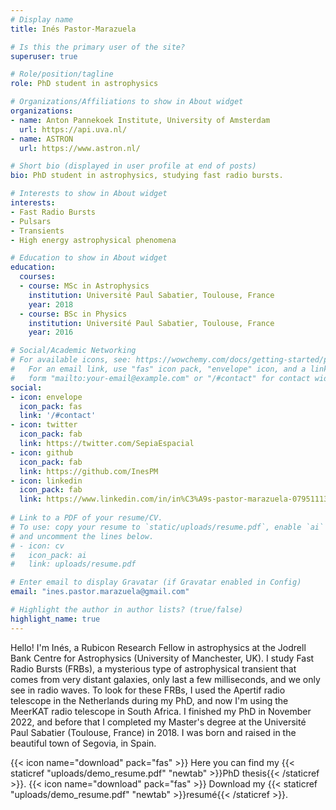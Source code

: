```yaml
---
# Display name
title: Inés Pastor-Marazuela

# Is this the primary user of the site?
superuser: true

# Role/position/tagline
role: PhD student in astrophysics

# Organizations/Affiliations to show in About widget
organizations:
- name: Anton Pannekoek Institute, University of Amsterdam
  url: https://api.uva.nl/
- name: ASTRON
  url: https://www.astron.nl/

# Short bio (displayed in user profile at end of posts)
bio: PhD student in astrophysics, studying fast radio bursts.

# Interests to show in About widget
interests:
- Fast Radio Bursts
- Pulsars
- Transients
- High energy astrophysical phenomena

# Education to show in About widget
education:
  courses:
  - course: MSc in Astrophysics
    institution: Université Paul Sabatier, Toulouse, France
    year: 2018
  - course: BSc in Physics
    institution: Université Paul Sabatier, Toulouse, France
    year: 2016

# Social/Academic Networking
# For available icons, see: https://wowchemy.com/docs/getting-started/page-builder/#icons
#   For an email link, use "fas" icon pack, "envelope" icon, and a link in the
#   form "mailto:your-email@example.com" or "/#contact" for contact widget.
social:
- icon: envelope
  icon_pack: fas
  link: '/#contact'
- icon: twitter
  icon_pack: fab
  link: https://twitter.com/SepiaEspacial
- icon: github
  icon_pack: fab
  link: https://github.com/InesPM
- icon: linkedin
  icon_pack: fab
  link: https://www.linkedin.com/in/in%C3%A9s-pastor-marazuela-07951113b/
  
# Link to a PDF of your resume/CV.
# To use: copy your resume to `static/uploads/resume.pdf`, enable `ai` icons in `params.toml`, 
# and uncomment the lines below.
# - icon: cv
#   icon_pack: ai
#   link: uploads/resume.pdf

# Enter email to display Gravatar (if Gravatar enabled in Config)
email: "ines.pastor.marazuela@gmail.com"

# Highlight the author in author lists? (true/false)
highlight_name: true
---
```


Hello! I'm Inés, a Rubicon Research Fellow in astrophysics at the Jodrell Bank Centre for Astrophysics (University of Manchester, UK). I study Fast Radio Bursts (FRBs), a mysterious type of astrophysical transient that comes from very distant galaxies, only last a few milliseconds, and we only see in radio waves. To look for these FRBs, I used the Apertif radio telescope in the Netherlands during my PhD, and now I'm using the MeerKAT radio telescope in South Africa. I finished my PhD in November 2022, and before that I completed my Master's degree at the Université Paul Sabatier (Toulouse, France) in 2018. I was born and raised in the beautiful town of Segovia, in Spain.

{{< icon name="download" pack="fas" >}} Here you can find my {{< staticref "uploads/demo_resume.pdf" "newtab" >}}PhD thesis{{< /staticref >}}.
{{< icon name="download" pack="fas" >}} Download my {{< staticref "uploads/demo_resume.pdf" "newtab" >}}resumé{{< /staticref >}}.
